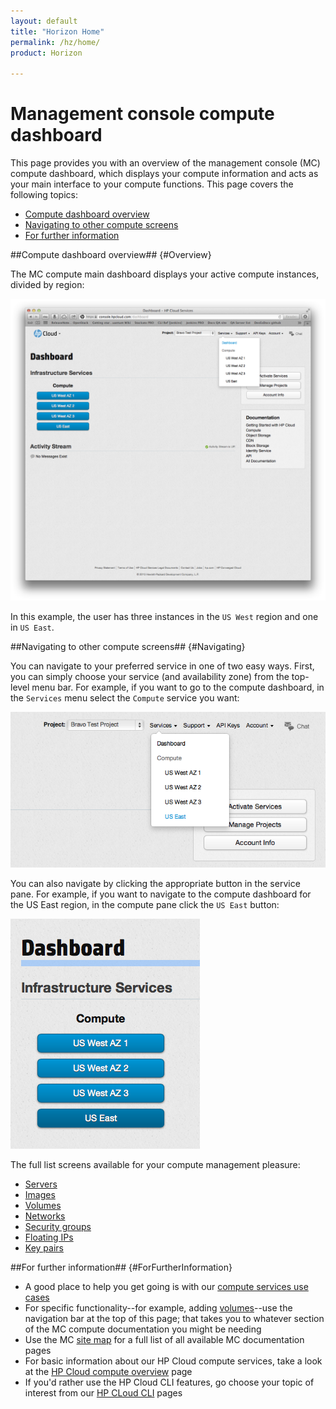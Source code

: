```yaml
---
layout: default
title: "Horizon Home"
permalink: /hz/home/
product: Horizon

---
```

# Management console compute dashboard

This page provides you with an overview of the management console (MC) compute dashboard, which displays your compute information and acts as your main interface to your compute functions.  This page covers the following topics:

* [Compute dashboard overview](#Overview)
* [Navigating to other compute screens](#Navigating)
* [For further information](#ForFurtherInformation)

##Compute dashboard overview## {#Overview}

The MC compute main dashboard displays your active compute instances, divided by region:

<img src="media/main-dash-all-services.png" width="580" alt="" />

In this example, the user has three instances in the `US West` region and one in `US East`.

##Navigating to other compute screens## {#Navigating}

You can navigate to your preferred service in one of two easy ways.  First, you can simply choose your service (and availability zone) from the top-level menu bar.  For example, if you want to go to the compute dashboard, in the `Services` menu select the `Compute` service you want:

<img src="media/main-dash-compute-menu-detail.png"  alt="" />

You can also navigate by clicking the appropriate button in the service pane.  For example, if you want to navigate to the compute dashboard for the US East region, in the compute pane click the `US East` button:

<img src="media/main-dash-compute-us-east.png" alt="" />

The full list screens available for your compute management pleasure:

* [Servers](/mc/compute/servers/)
* [Images](/mc/compute/images/)
* [Volumes](/mc/compute/volumes/)
* [Networks](/mc/compute/networks/)
* [Security groups](/mc/compute/security-groups/)
* [Floating IPs](/mc/compute/floating-ips/)
* [Key pairs](/mc/compute/key-pairs/) 

##For further information## {#ForFurtherInformation}

* A good place to help you get going is with our [compute services use cases](/mc/compute/using/)
* For specific functionality--for example, adding [volumes](/mc/compute/volumes)--use the navigation bar at the top of this page; that takes you to whatever section of the MC compute documentation you might be needing
* Use the MC [site map](/mc/sitemap) for a full list of all available MC documentation pages
* For basic information about our HP Cloud compute services, take a look at the [HP Cloud compute overview](/compute/) page
* If you'd rather use the HP Cloud CLI features, go choose your topic of interest from our [HP CLoud CLI](/cli) pages
